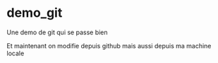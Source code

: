 # demo_git
Une demo de git qui se passe bien

Et maintenant on modifie depuis github mais aussi depuis ma machine locale
